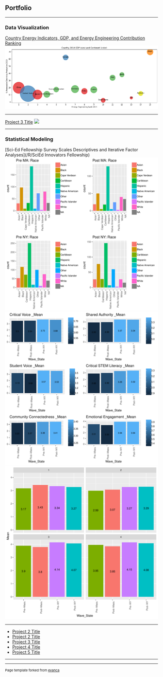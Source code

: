 ## Portfolio

---

### Data Visualization


[Country Energy Indicators, GDP, and Energy Engineering Contribution Ranking](/Country_Energy_GDP/Country_Energy_GDP.ipynb)
<img src="images/GDPAndRank.png?raw=true"/>

---

[Project 3 Title](http://example.com/)
<img src="images/dummy_thumbnail.jpg?raw=true"/>

---
### Statistical Modeling

[Sci-Ed Fellowship Survey Scales Descriptives and Iterative Factor Analyses](/R/SciEd Innovators Fellowship)
<img src="R/SciEd Innovators Fellowship/Wave_State_Race.pdf?raw=true"/>
<img src="R/SciEd Innovators Fellowship/Scale_Means.pdf?raw=true"/>
<img src="R/SciEd Innovators Fellowship/Crit_Voice_item_means.pdf?raw=true"/>

---

- [Project 2 Title](http://example.com/)
- [Project 2 Title](http://example.com/)
- [Project 3 Title](http://example.com/)
- [Project 4 Title](http://example.com/)
- [Project 5 Title](http://example.com/)

---




---
<p style="font-size:11px">Page template forked from <a href="https://github.com/evanca/quick-portfolio">evanca</a></p>
<!-- Remove above link if you don't want to attibute -->

